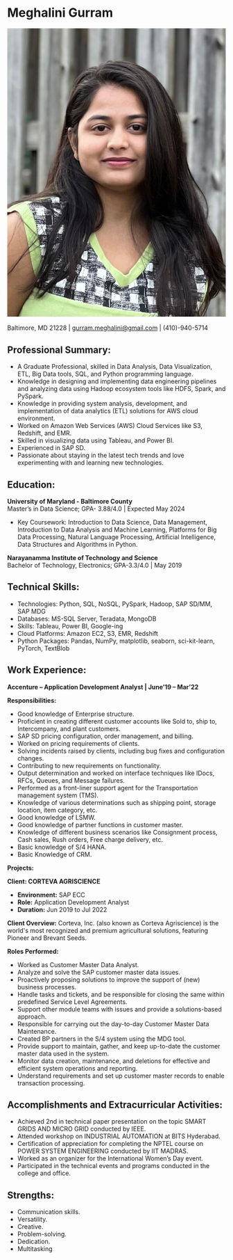 # Meghalini Gurram

![Headshot Photo](/docs/Headshot_Photo.jpeg)

Baltimore, MD 21228 | gurram.meghalini@gmail.com | (410)-940-5714  

## Professional Summary:


- A Graduate Professional, skilled in Data Analysis, Data Visualization, ETL, Big Data tools, SQL, and Python programming language.
- Knowledge in designing and implementing data engineering pipelines and analyzing data using Hadoop ecosystem tools like HDFS, Spark, and PySpark.
- Knowledge in providing system analysis, development, and implementation of data analytics (ETL) solutions for AWS cloud environment.
- Worked on Amazon Web Services (AWS) Cloud Services like S3, Redshift, and EMR.
- Skilled in visualizing data using Tableau, and Power BI.
- Experienced in SAP SD.
- Passionate about staying in the latest tech trends and love experimenting with and learning new technologies.

## Education:

**University of Maryland - Baltimore County**  
Master’s in Data Science; GPA- 3.88/4.0 | Expected May 2024
- Key Coursework: Introduction to Data Science, Data Management, Introduction to Data Analysis and Machine Learning, Platforms for Big Data Processing, Natural Language Processing, Artificial Intelligence, Data Structures and Algorithms in Python.

**Narayanamma Institute of Technology and Science**  
Bachelor of Technology, Electronics; GPA-3.3/4.0 | May 2019

## Technical Skills:

- Technologies: Python, SQL, NoSQL, PySpark, Hadoop, SAP SD/MM, SAP MDG
- Databases: MS-SQL Server, Teradata, MongoDB
- Skills: Tableau, Power BI, Google-ing
- Cloud Platforms: Amazon EC2, S3, EMR, Redshift
- Python Packages: Pandas, NumPy, matplotlib, seaborn, sci-kit-learn, PyTorch, TextBlob

## Work Experience:

**Accenture – Application Development Analyst | June’19 – Mar’22**

**Responsibilities:**
- Good knowledge of Enterprise structure.
- Proficient in creating different customer accounts like Sold to, ship to, Intercompany, and plant customers.
- SAP SD pricing configuration, order management, and billing.
- Worked on pricing requirements of clients.
- Solving incidents raised by clients, including bug fixes and configuration changes.
- Contributing to new requirements on functionality.
- Output determination and worked on interface techniques like IDocs, RFCs, Queues, and Message failures.
- Performed as a front-liner support agent for the Transportation management system (TMS).
- Knowledge of various determinations such as shipping point, storage location, item category, etc.
- Good knowledge of LSMW.
- Good knowledge of partner functions in customer master.
- Knowledge of different business scenarios like Consignment process, Cash sales, Rush orders, Free charge delivery, etc.
- Basic knowledge of S/4 HANA.
- Basic Knowledge of CRM.

**Projects:**

**Client: CORTEVA AGRISCIENCE**
- **Environment:** SAP ECC
- **Role:** Application Development Analyst
- **Duration:** Jun 2019 to Jul 2022

**Client Overview:**
Corteva, Inc. (also known as Corteva Agriscience) is the world's most recognized and premium agricultural solutions, featuring Pioneer and Brevant Seeds.

**Roles Performed:**
- Worked as Customer Master Data Analyst.
- Analyze and solve the SAP customer master data issues.
- Proactively proposing solutions to improve the support of (new) business processes.
- Handle tasks and tickets, and be responsible for closing the same within predefined Service Level Agreements.
- Support other module teams with issues and provide a solutions-based approach.
- Responsible for carrying out the day-to-day Customer Master Data Maintenance.
- Created BP partners in the S/4 system using the MDG tool.
- Provide support to maintain, gather, and keep up-to-date the customer master data used in the system.
- Monitor data creation, maintenance, and deletions for effective and efficient system operations and reporting.
- Understand requirements and set up customer master records to enable transaction processing.
  
## Accomplishments and Extracurricular Activities:

- Achieved 2nd in technical paper presentation on the topic SMART GRIDS AND MICRO GRID conducted by IEEE.
- Attended workshop on INDUSTRIAL AUTOMATION at BITS Hyderabad.
- Certification of appreciation for completing the NPTEL course on POWER SYSTEM ENGINEERING conducted by IIT MADRAS.
- Worked as an organizer for the International Women’s Day event.
- Participated in the technical events and programs conducted in the college and office.

## Strengths:

- Communication skills.
- Versatility.
- Creative.
- Problem-solving.
- Dedication.
- Multitasking
